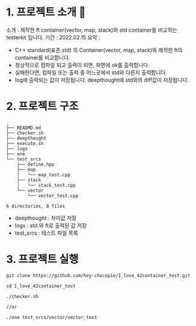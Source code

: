 # 1. 프로젝트 소개 🚛

소개 : 제작한 ft container(vector, map, stack)와 std container를 비교하는 testerkit 입니다.
기간 : 2022.02.15
요약 :  
* C++ standard(표준,std) 의 Container(vector, map, stack)와 제작한 ft의 container를 비교합니다.
* 정상적으로 컴파일 되고 출력이 되면, 화면에 ok를 출력합니다.
* 실패한다면, 컴파일 또는 출력 중 어느곳에서 std와 다른지 출력합니다.		
* log에 출력되는 값이 저장됩니다. deepthought에 std와의 diff값이 저장됩니다.

# 2. 프로젝트 구조
```
.
├── READMD.md
├── checker.sh
├── deepthought
├── execute.sh
├── logs
├── one
└── test_srcs
    ├── define.hpp
    ├── map
    │   └── map_test.cpp
    ├── stack
    │   └── stack_test.cpp
    └── vector
        └── vector_test.cpp

6 directories, 8 files
```
* deepthought : 차이값 저장
* logs : std 와 ft로 출력된 값 저장
* test_srcs : 테스트 파일 목록

# 3. 프로젝트 실행
```
git clone https://github.com/hey-chocopie/I_love_42container_test.git

cd I_love_42container_test

./checker.sh

//or

./one test_srcs/vector/vector_test
```
